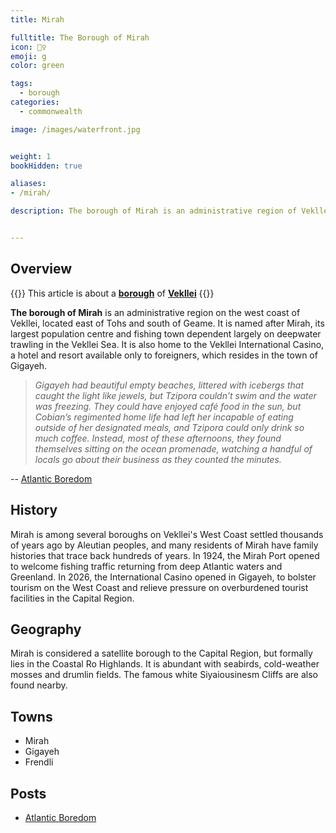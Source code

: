 ```yaml
---
title: Mirah

fulltitle: The Borough of Mirah
icon: 🤸‍♀️
emoji: g
color: green

tags: 
  - borough
categories:
  - commonwealth

image: /images/waterfront.jpg


weight: 1
bookHidden: true

aliases:
- /mirah/

description: The borough of Mirah is an administrative region of Vekllei, a utopian country created by Hobart Phillips.


---
```


## Overview

{{<note series>}}
 This article is about a [**borough**](/factbook/landscape/boroughs) of [**Vekllei**](/vekllei/)
{{</note>}}

**The borough of Mirah** is an administrative region on the west coast of Vekllei, located east of Tohs and south of Geame. It is named after Mirah, its largest population centre and fishing town dependent largely on deepwater trawling in the Vekllei Sea. It is also home to the Vekllei International Casino, a hotel and resort available only to foreigners, which resides in the town of Gigayeh.

>*Gigayeh had beautiful empty beaches, littered with icebergs that caught the light like jewels, but Tzipora couldn’t swim and the water was freezing. They could have enjoyed café food in the sun, but Cobian’s regimented home life had left her incapable of eating outside of her designated meals, and Tzipora could only drink so much coffee. Instead, most of these afternoons, they found themselves sitting on the ocean promenade, watching a handful of locals go about their business as they counted the minutes.*

-- [Atlantic Boredom](/posts/2020-10-07-boredom/)

## History

Mirah is among several boroughs on Vekllei's West Coast settled thousands of years ago by Aleutian peoples, and many residents of Mirah have family histories that trace back hundreds of years. In 1924, the Mirah Port opened to welcome fishing traffic returning from deep Atlantic waters and Greenland. In 2026, the International Casino opened in Gigayeh, to bolster tourism on the West Coast and relieve pressure on overburdened tourist facilities in the Capital Region.

## Geography

Mirah is considered a satellite borough to the Capital Region, but formally lies in the Coastal Ro Highlands. It is abundant with seabirds, cold-weather mosses and drumlin fields. The famous white Siyaiousinesm Cliffs are also found nearby.

## Towns
- Mirah
- Gigayeh
- Frendli

## Posts
- [Atlantic Boredom](/posts/2020-10-07-boredom/)

